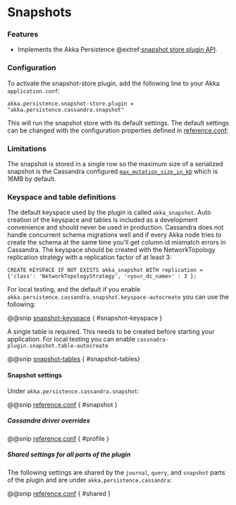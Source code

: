 # Snapshots

### Features

- Implements the Akka Persistence @extref:[snapshot store plugin API](akka:scala/persistence.html#snapshot-store-plugin-api).

### Configuration

To activate the snapshot-store plugin, add the following line to your Akka `application.conf`:

    akka.persistence.snapshot-store.plugin = "akka.persistence.cassandra.snapshot"

This will run the snapshot store with its default settings. The default settings can be changed with the configuration properties defined in [reference.conf](https://github.com/akka/akka-persistence-cassandra/blob/master/core/src/main/resources/reference.conf):

### Limitations

The snapshot is stored in a single row so the maximum size of a serialized snapshot is the Cassandra configured
[`max_mutation_size_in_kb`](http://cassandra.apache.org/doc/latest/faq/index.html#can-large-blob) which is 16MB by default.

### Keyspace and table definitions

The default keyspace used by the plugin is called `akka_snapshot`. Auto creation of the keyspace and tables
is included as a development convenience and should never be used in production. Cassandra does not handle
concurrent schema migrations well and if every Akka node tries to create the schema at the same time you'll
get column id mismatch errors in Cassandra. The keyspace should be created with the
NetworkTopology replication strategy with a replication factor of at least 3:

```
CREATE KEYSPACE IF NOT EXISTS akka_snapshot WITH replication = {'class': 'NetworkTopologyStrategy', '<your_dc_name>' : 3 }; 
```

For local testing, and the default if you enable `akka.persistence.cassandra.snapshot.keyspace-autocreate` you can use the following:

@@snip [snapshot-keyspace](/target/snapshot-keyspace.txt) { #snapshot-keyspace } 

A single table is required. This needs to be created before starting your application.
For local testing you can enable `cassnadra-plugin.snapshot.table-autocreate`

@@snip [snapshot-tables](/target/snapshot-tables.txt) { #snapshot-tables} 

#### Snapshot settings

Under `akka.persistence.cassandra.snapshot`:

@@snip [reference.conf](/core/src/main/resources/reference.conf) { #snapshot }

##### Cassandra driver overrides

@@snip [reference.conf](/core/src/main/resources/reference.conf) { #profile }

##### Shared settings for all parts of the plugin

The following settings are shared by the `journal`, `query`, and `snapshot` parts of the plugin and are under
`akka.persistence.cassandra`: 

@@snip [reference.conf](/core/src/main/resources/reference.conf) { #shared }




